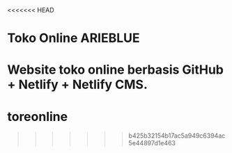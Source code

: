 <<<<<<< HEAD
# Toko Online ARIEBLUE

Website toko online berbasis GitHub + Netlify + Netlify CMS.
=======
# toreonline
>>>>>>> b425b32154b17ac5a949c6394ac5e44897d1e463
